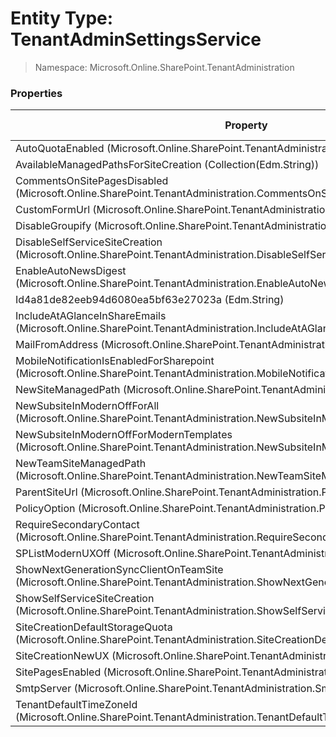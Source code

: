# Entity Type: TenantAdminSettingsService

> Namespace: Microsoft.Online.SharePoint.TenantAdministration

### Properties

Property | SPO | SP 2019 | SP 2016 | SP 2013
----------|:---:|:-------:|:-------:|:-------:
AutoQuotaEnabled (Microsoft.Online.SharePoint.TenantAdministration.AutoQuotaEnabled) | ✅ | ❌ | ❌ | ❌
AvailableManagedPathsForSiteCreation (Collection(Edm.String)) | ✅ | ❌ | ❌ | ❌
CommentsOnSitePagesDisabled (Microsoft.Online.SharePoint.TenantAdministration.CommentsOnSitePagesDisabled) | ✅ | ❌ | ❌ | ❌
CustomFormUrl (Microsoft.Online.SharePoint.TenantAdministration.CustomFormUrl) | ✅ | ❌ | ❌ | ❌
DisableGroupify (Microsoft.Online.SharePoint.TenantAdministration.DisableGroupify) | ✅ | ❌ | ❌ | ❌
DisableSelfServiceSiteCreation (Microsoft.Online.SharePoint.TenantAdministration.DisableSelfServiceSiteCreation) | ✅ | ❌ | ❌ | ❌
EnableAutoNewsDigest (Microsoft.Online.SharePoint.TenantAdministration.EnableAutoNewsDigest) | ✅ | ❌ | ❌ | ❌
Id4a81de82eeb94d6080ea5bf63e27023a (Edm.String) | ✅ | ❌ | ❌ | ❌
IncludeAtAGlanceInShareEmails (Microsoft.Online.SharePoint.TenantAdministration.IncludeAtAGlanceInShareEmails) | ✅ | ❌ | ❌ | ❌
MailFromAddress (Microsoft.Online.SharePoint.TenantAdministration.MailFromAddress) | ✅ | ❌ | ❌ | ❌
MobileNotificationIsEnabledForSharepoint (Microsoft.Online.SharePoint.TenantAdministration.MobileNotificationIsEnabledForSharepoint) | ✅ | ❌ | ❌ | ❌
NewSiteManagedPath (Microsoft.Online.SharePoint.TenantAdministration.NewSiteManagedPath) | ✅ | ❌ | ❌ | ❌
NewSubsiteInModernOffForAll (Microsoft.Online.SharePoint.TenantAdministration.NewSubsiteInModernOffForAll) | ✅ | ❌ | ❌ | ❌
NewSubsiteInModernOffForModernTemplates (Microsoft.Online.SharePoint.TenantAdministration.NewSubsiteInModernOffForModernTemplates) | ✅ | ❌ | ❌ | ❌
NewTeamSiteManagedPath (Microsoft.Online.SharePoint.TenantAdministration.NewTeamSiteManagedPath) | ✅ | ❌ | ❌ | ❌
ParentSiteUrl (Microsoft.Online.SharePoint.TenantAdministration.ParentSiteUrl) | ✅ | ❌ | ❌ | ❌
PolicyOption (Microsoft.Online.SharePoint.TenantAdministration.PolicyOption) | ✅ | ❌ | ❌ | ❌
RequireSecondaryContact (Microsoft.Online.SharePoint.TenantAdministration.RequireSecondaryContact) | ✅ | ❌ | ❌ | ❌
SPListModernUXOff (Microsoft.Online.SharePoint.TenantAdministration.SPListModernUXOff) | ✅ | ❌ | ❌ | ❌
ShowNextGenerationSyncClientOnTeamSite (Microsoft.Online.SharePoint.TenantAdministration.ShowNextGenerationSyncClientOnTeamSite) | ✅ | ❌ | ❌ | ❌
ShowSelfServiceSiteCreation (Microsoft.Online.SharePoint.TenantAdministration.ShowSelfServiceSiteCreation) | ✅ | ❌ | ❌ | ❌
SiteCreationDefaultStorageQuota (Microsoft.Online.SharePoint.TenantAdministration.SiteCreationDefaultStorageQuota) | ✅ | ❌ | ❌ | ❌
SiteCreationNewUX (Microsoft.Online.SharePoint.TenantAdministration.SiteCreationNewUX) | ✅ | ❌ | ❌ | ❌
SitePagesEnabled (Microsoft.Online.SharePoint.TenantAdministration.SitePagesEnabled) | ✅ | ❌ | ❌ | ❌
SmtpServer (Microsoft.Online.SharePoint.TenantAdministration.SmtpServer) | ✅ | ❌ | ❌ | ❌
TenantDefaultTimeZoneId (Microsoft.Online.SharePoint.TenantAdministration.TenantDefaultTimeZoneId) | ✅ | ❌ | ❌ | ❌